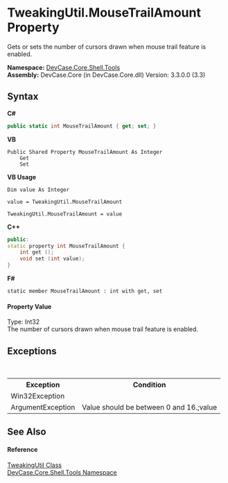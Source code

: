 # TweakingUtil.MouseTrailAmount Property 
 

Gets or sets the number of cursors drawn when mouse trail feature is enabled.

**Namespace:**&nbsp;<a href="N_DevCase_Core_Shell_Tools">DevCase.Core.Shell.Tools</a><br />**Assembly:**&nbsp;DevCase.Core (in DevCase.Core.dll) Version: 3.3.0.0 (3.3)

## Syntax

**C#**<br />
``` C#
public static int MouseTrailAmount { get; set; }
```

**VB**<br />
``` VB
Public Shared Property MouseTrailAmount As Integer
	Get
	Set
```

**VB Usage**<br />
``` VB Usage
Dim value As Integer

value = TweakingUtil.MouseTrailAmount

TweakingUtil.MouseTrailAmount = value
```

**C++**<br />
``` C++
public:
static property int MouseTrailAmount {
	int get ();
	void set (int value);
}
```

**F#**<br />
``` F#
static member MouseTrailAmount : int with get, set

```


#### Property Value
Type: Int32<br />The number of cursors drawn when mouse trail feature is enabled.

## Exceptions
&nbsp;<table><tr><th>Exception</th><th>Condition</th></tr><tr><td>Win32Exception</td><td /></tr><tr><td>ArgumentException</td><td>Value should be between 0 and 16.;value</td></tr></table>

## See Also


#### Reference
<a href="T_DevCase_Core_Shell_Tools_TweakingUtil">TweakingUtil Class</a><br /><a href="N_DevCase_Core_Shell_Tools">DevCase.Core.Shell.Tools Namespace</a><br />
